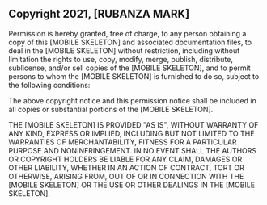 ## Copyright 2021, [RUBANZA MARK]



Permission is hereby granted, free of charge, to any person obtaining a copy of this [MOBILE SKELETON] and associated documentation files, to deal in the [MOBILE SKELETON] without restriction, including without limitation the rights to use, copy, modify, merge, publish, distribute, sublicense, and/or sell copies of the [MOBILE SKELETON], and to permit persons to whom the [MOBILE SKELETON] is furnished to do so, subject to the following conditions:

The above copyright notice and this permission notice shall be included in all copies or substantial portions of the [MOBILE SKELETON].

THE [MOBILE SKELETON] IS PROVIDED "AS IS", WITHOUT WARRANTY OF ANY KIND, EXPRESS OR IMPLIED, INCLUDING BUT NOT LIMITED TO THE WARRANTIES OF MERCHANTABILITY, FITNESS FOR A PARTICULAR PURPOSE AND NONINFRINGEMENT. IN NO EVENT SHALL THE AUTHORS OR COPYRIGHT HOLDERS BE LIABLE FOR ANY CLAIM, DAMAGES OR OTHER LIABILITY, WHETHER IN AN ACTION OF CONTRACT, TORT OR OTHERWISE, ARISING FROM, OUT OF OR IN CONNECTION WITH THE [MOBILE SKELETON] OR THE USE OR OTHER DEALINGS IN THE [MOBILE SKELETON].
